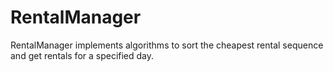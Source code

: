 # RentalManager
RentalManager implements algorithms to sort the cheapest rental sequence and get rentals for a specified day.
